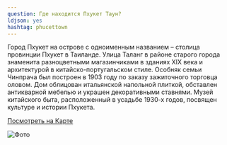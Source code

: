 ```yaml
---
question: Где находится Пхукет Таун?
ldjson: yes
hashtag: phucettown
---
```


Город Пхукет на острове с одноименным названием – столица провинции Пхукет в Таиланде. Улица Таланг в районе старого города знаменита разноцветными магазинчиками в зданиях XIX века и архитектурой в китайско-португальском стиле. Особняк семьи Чинпрача был построен в 1903 году по заказу зажиточного торговца оловом. Дом облицован итальянской напольной плиткой, обставлен антикварной мебелью и украшен декоративными ставнями. Музей китайского быта, расположенный в усадьбе 1930-х годов, посвящен культуре и истории Пхукета.

[Посмотреть на Карте](https://goo.gl/maps/mpgZj1eWNRfso2ms8)

![Фото](https://phuketfaq.ru/assets/images/phucettown.jpeg)
